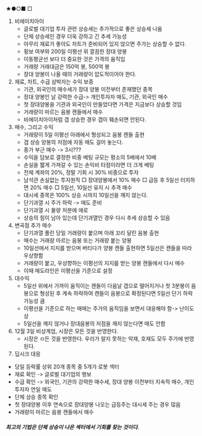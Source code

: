 ★●○■ □

1. 비에이치아이
   + 글로벌 대기업 투자 관련 상승세는 추가적으로 좋은 상승세 나옴
   + 단체 상승세인 경우 더욱 강하고 긴 추세 가능성
   + 아무리 재료가 좋아도 차트가 준비되어 있지 않으면 주가는 상승할 수 없다.
   + 횡보 여부와 200일 이평선 위 깔끔한 장대 양봉
   + 이동평균선 보다 더 중요한 것은 가격의 움직임
   + 거래량 거래대금은 150억 봉, 500억 봉
   + 장대 양봉이 나올 때의 거래량이 압도적이어야 한다.
2. 재료, 차트, 수급 삼박자는 수익 보증
   + 기관, 외국인의 매수세가 장대 양봉 이전부터 존재했던 종목
   + 장대 양봉인 날 강력한 수급-> 개인투자자 매도, 기관, 외국인 매수
   + 첫 장대양봉을 기관과 외국인이 만들었다면 가격은 지금보다 상승할 것임
   + 거래량이 마르는 음봉 캔들에서 매수
   + 비에이치아이처럼 갭 상승한 경우 갭이 훼손되면 안된다.
3. 매수, 그리고 수익
   + 거래량이 5일 이평선 아래에서 형성되고 음봉 캔들 출현
   + 갭 상승 양봉의 저점에 자동 매도 걸어 놓는다.
   + 종가 부근 매수 -> 3시???
   + 수익을 담보로 결정한 비중 베팅 규모는 평소의 5배에서 10배
   + 손실을 짧게 가져갈 수 있는 손익비 타점이라면 더 크게 베팅
   + 전체 계좌의 20%, 정말 기회 시 30% 비중으로 투자
   + 남석관 손실없는 투자원칙
     □ 장대양봉에서 10% 매수
     □ 급등 후 5일선 터치하면 20% 매수
     □ 5일선, 10일선 유지 시 추격 매수
   + 대시세 종목은 100% 상승 시까지 10일선을 깨지 않는다.
   + 단기과열 시 주가 하락 -> 매도 준비
   + 단기과열 시 물량 처분에 애로
   + 상승의 힘이 남아 있는데 단기과열인 경우 다시 추세 상승할 수 있음
4. 변곡점 추가 매수
   + 단기과열 풀린 당일 거래량이 붙으며 아래 꼬리 달린 음봉 출현
   + 매수는 거래량 마르는 음봉 또는 거래량 붙는 양봉
   + 10일선에서 지지를 받으며 버티다가 양봉 캔들 출현하면 5일선은 캔들을 따라 우상향함
   + 거래량이 붙고, 우상향하는 이평선의 지지를 받는 양봉 캔들에서 다시 매수
   + 이때 매도라인은 이평선을 기준으로 설정
5. 대수익
   + 5일선 위에서 가까이 움직이는 캔들이 다음날 갭으로 떨어지거나 첫 3분봉이 음봉으로 형성된 후 계속 하락하여 캔들이 음봉으로 확정된다면 5일선 단기 하락 가능성 큼
   + 이평선을 기준으로 하는 매매는 주가의 움직임을 보면서 대응해야 함-> 난이도 상
   + 5일선을 깨지 않거나 장대음봉의 저점을 깨지 않는다면 매도 안함
6. 12월 3일 비상계엄, 시장은 모든 것을 반영한다.
   + 시장은 ㅁ든 것을 반영한다. 우리가 알지 못하는 악재, 호재도 모두 주가에 반영된다.
7.  딥시크 대응
   +  당일 등락률 상위 20개 종목 중 5개가 로봇 섹터
   + 재료 확인 -> 글로벌 대기업의 행보
   + 수급 확인 -> 외국인, 기관의 강력한 매수세, 장대 양봉 이전부터 지속적 매수, 개인 투자자 연일 매도
   + 단체 상승 종목 확인
   + 첫 장대양봉 이후 연속으로 장대양봉 나오는 급등주는 대시세 주는 경우 많음
   + 거래량이 마르는 음봉 캔들에서 매수

##### 최고의 기법은 단체 상승이 나온 섹터에서 기회를 찾는 것이다.
     